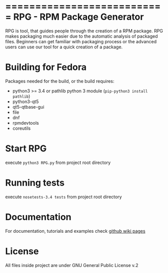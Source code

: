 ===========================
RPG - RPM Package Generator
===========================

RPG is tool, that guides people through the creation of a RPM package.
RPG makes packaging much easier due to the automatic analysis of packaged files.
Beginners can get familiar with packaging process or the advanced users can use our tool for a quick creation of a package.


Building for Fedora
===================

Packages needed for the build, or the build requires:
* python3 >= 3.4 or pathlib python 3 module (`pip-python3 install pathlib`)
* python3-qt5
* qt5-qtbase-gui
* file
* dnf
* rpmdevtools
* coreutils

Start RPG
=========
execute `python3 RPG.py` from project root directory


Running tests
=============

execute `nosetests-3.4 tests` from project root directory


Documentation
=============

For documentation, tutorials and examples check [github wiki pages](https://github.com/rh-lab-q/rpg/wiki/)


License
=======

All files inside project are under GNU General Public License v.2

